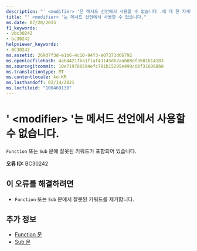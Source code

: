 ```yaml
---
description: "' <modifier> '은 메서드 선언에서 사용할 수 없습니다 .에 대 한 자세한 정보"
title: "' <modifier> '는 메서드 선언에서 사용할 수 없습니다."
ms.date: 07/20/2015
f1_keywords:
- vbc30242
- bc30242
helpviewer_keywords:
- BC30242
ms.assetid: 269d7f3d-e1b6-4c10-94f3-a07373d66792
ms.openlocfilehash: 4a64421fba1f1af43145d67aab88ef3501b14183
ms.sourcegitcommit: 10e719780594efc781b15295e499c66f316068b8
ms.translationtype: MT
ms.contentlocale: ko-KR
ms.lasthandoff: 02/14/2021
ms.locfileid: "100469138"
---
```

# <a name="modifier-is-not-valid-on-a-method-declaration"></a>' \<modifier> '는 메서드 선언에서 사용할 수 없습니다.

`Function` 또는 `Sub` 문에 잘못된 키워드가 포함되어 있습니다.  
  
 **오류 ID:** BC30242  
  
## <a name="to-correct-this-error"></a>이 오류를 해결하려면  
  
- `Function` 또는 `Sub` 문에서 잘못된 키워드를 제거합니다.  
  
## <a name="see-also"></a>추가 정보

- [Function 문](../language-reference/statements/function-statement.md)
- [Sub 문](../language-reference/statements/sub-statement.md)
